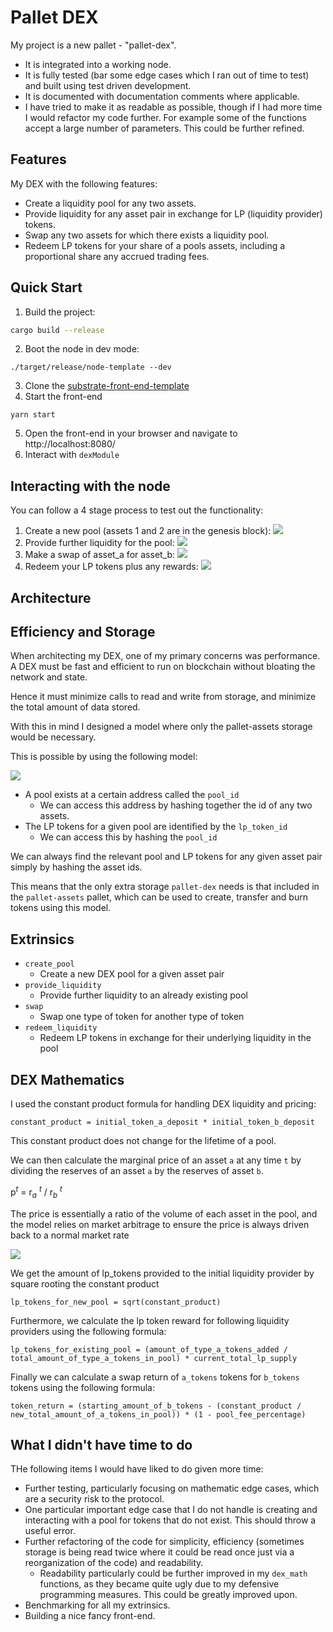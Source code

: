 # Pallet DEX

My project is a new pallet - "pallet-dex".

- It is integrated into a working node.
- It is fully tested (bar some edge cases which I ran out of time to test) and built using test driven development.
- It is documented with documentation comments where applicable.
- I have tried to make it as readable as possible, though if I had more time I would refactor my code further. For example some of the functions accept a large number of parameters. This could be further refined.

## Features

My DEX with the following features:
- Create a liquidity pool for any two assets.
- Provide liquidity for any asset pair in exchange for LP (liquidity provider) tokens.
- Swap any two assets for which there exists a liquidity pool.
- Redeem LP tokens for your share of a pools assets, including a proportional share any accrued trading fees.

## Quick Start

1. Build the project:
```bash
cargo build --release
```
2. Boot the node in dev mode:
```
./target/release/node-template --dev
```
3. Clone the [substrate-front-end-template](https://github.com/substrate-developer-hub/substrate-front-end-template)
4. Start the front-end
```
yarn start
```
5. Open the front-end in your browser and navigate to http://localhost:8080/
6. Interact with `dexModule`


## Interacting with the node
You can follow a 4 stage process to test out the functionality:
1. Create a new pool (assets 1 and 2 are in the genesis block):
![](2022-08-03-12-01-40.png)
2. Provide further liquidity for the pool:
![](2022-08-03-12-02-07.png)
3. Make a swap of asset_a for asset_b:
![](2022-08-03-12-02-40.png)
4. Redeem your LP tokens plus any rewards:
![](2022-08-03-12-03-13.png)

## Architecture

## Efficiency and Storage

When architecting my DEX, one of my primary concerns was performance. A DEX must be fast and efficient to run on blockchain without bloating the network and state.

Hence it must minimize calls to read and write from storage, and minimize the total amount of data stored.

With this in mind I designed a model where only the pallet-assets storage would be necessary.

This is possible by using the following model:

![](2022-08-03-11-17-19.png)

- A pool exists at a certain address called the `pool_id`
  - We can access this address by hashing together the id of any two assets.
- The LP tokens for a given pool are identified by the `lp_token_id`
  - We can access this by hashing the `pool_id`

We can always find the relevant pool and LP tokens for any given asset pair simply by hashing the asset ids.

This means that the only extra storage `pallet-dex` needs is that included in the `pallet-assets` pallet, which can be used to create, transfer and burn tokens using this model.

## Extrinsics


- `create_pool`
  - Create a new DEX pool for a given asset pair
- `provide_liquidity`
  - Provide further liquidity to an already existing pool
- `swap`
  - Swap one type of token for another type of token
- `redeem_liquidity`
  - Redeem LP tokens in exchange for their underlying liquidity in the pool

## DEX Mathematics

I used the constant product formula for handling DEX liquidity and pricing:

```
constant_product = initial_token_a_deposit * initial_token_b_deposit 
```

This constant product does not change for the lifetime of a pool.

We can then calculate the marginal price of an asset `a` at any time `t` by dividing the reserves of an asset `a` by the reserves of asset `b`.

p$^{t}$ = r$_{a}$ $^{t}$ / r$_{b}$ $^{t}$

The price is essentially a ratio of the volume of each asset in the pool, and the model relies on market arbitrage to ensure the price is always driven back to a normal market rate

![](2022-08-03-11-35-37.png)

We get the amount of lp_tokens provided to the initial liquidity provider by square rooting the constant product

```
lp_tokens_for_new_pool = sqrt(constant_product)
```

Furthermore, we calculate the lp token reward for following liquidity providers using the following formula:

```
lp_tokens_for_existing_pool = (amount_of_type_a_tokens_added / total_amount_of_type_a_tokens_in_pool) * current_total_lp_supply
```

Finally we can calculate a swap return of `a_tokens` tokens for `b_tokens` tokens using the following formula:

```
token_return = (starting_amount_of_b_tokens - (constant_product / new_total_amount_of_a_tokens_in_pool)) * (1 - pool_fee_percentage)
```


## What I didn't have time to do

THe following items I would have liked to do given more time:
- Further testing, particularly focusing on mathematic edge cases, which are a security risk to the protocol.
- One particular important edge case that I do not handle is creating and interacting with a pool for tokens that do not exist. This should throw a useful error.
- Further refactoring of the code for simplicity, efficiency (sometimes storage is being read twice where it could be read once just via a reorganization of the code) and readability.
  - Readability particularly could be further improved in my `dex_math` functions, as they became quite ugly due to my defensive programming measures. This could be greatly improved upon.
- Benchmarking for all my extrinsics.
- Building a nice fancy front-end.

